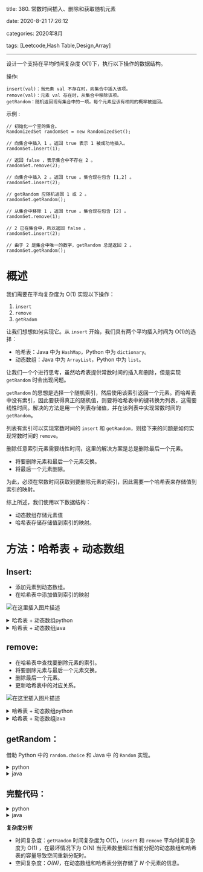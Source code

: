 title: 380. 常数时间插入、删除和获取随机元素

date: 2020-8-21 17:26:12

categories: 2020年8月

tags: [Leetcode,Hash Table,Design,Array]

---

设计一个支持在平均时间复杂度 O(1)下，执行以下操作的数据结构。

<!-- more -->

操作:
    
    insert(val)：当元素 val 不存在时，向集合中插入该项。
    remove(val)：元素 val 存在时，从集合中移除该项。
    getRandom：随机返回现有集合中的一项。每个元素应该有相同的概率被返回。

示例 :
    
    // 初始化一个空的集合。
    RandomizedSet randomSet = new RandomizedSet();
    
    // 向集合中插入 1 。返回 true 表示 1 被成功地插入。
    randomSet.insert(1);
    
    // 返回 false ，表示集合中不存在 2 。
    randomSet.remove(2);
    
    // 向集合中插入 2 。返回 true 。集合现在包含 [1,2] 。
    randomSet.insert(2);
    
    // getRandom 应随机返回 1 或 2 。
    randomSet.getRandom();
    
    // 从集合中移除 1 ，返回 true 。集合现在包含 [2] 。
    randomSet.remove(1);
    
    // 2 已在集合中，所以返回 false 。
    randomSet.insert(2);
    
    // 由于 2 是集合中唯一的数字，getRandom 总是返回 2 。
    randomSet.getRandom();

#  概述
我们需要在平均复杂度为  O(1)  实现以下操作：
1. `insert`
2. `remove`
3. `getRadom`

让我们想想如何实现它。从 `insert` 开始，我们具有两个平均插入时间为 O(1)的选择：
- 哈希表：Java 中为 `HashMap`，Python 中为 `dictionary`。
- 动态数组：Java 中为 `ArrayList`，Python 中为 `list`。

让我们一个个进行思考，虽然哈希表提供常数时间的插入和删除，但是实现 `getRandom` 时会出现问题。

`getRandom` 的思想是选择一个随机索引，然后使用该索引返回一个元素。而哈希表中没有索引，因此要获得真正的随机值，则要将哈希表中的键转换为列表，这需要线性时间。解决的方法是用一个列表存储值，并在该列表中实现常数时间的 `getRandom`。

列表有索引可以实现常数时间的 `insert` 和 `getRandom`，则接下来的问题是如何实现常数时间的 `remove`。

删除任意索引元素需要线性时间，这里的解决方案是总是删除最后一个元素。
- 将要删除元素和最后一个元素交换。
- 将最后一个元素删除。

为此，必须在常数时间获取到要删除元素的索引，因此需要一个哈希表来存储值到索引的映射。

综上所述，我们使用以下数据结构：
- 动态数组存储元素值
- 哈希表存储存储值到索引的映射。

#  方法：哈希表 + 动态数组
## **Insert:**
- 添加元素到动态数组。
- 在哈希表中添加值到索引的映射

![在这里插入图片描述](https://imgconvert.csdnimg.cn/aHR0cHM6Ly9waWMubGVldGNvZGUtY24uY29tL0ZpZ3VyZXMvMzgwL2lzZXJ0LnBuZw?x-oss-process=image/format,png)

<details>
    <summary>哈希表 + 动态数组python</summary>
    
```python [insert-Python]
def insert(self, val: int) -> bool:
    """
    Inserts a value to the set. Returns true if the set did not already contain the specified element.
    """
    if val in self.dict:
        return False
    self.dict[val] = len(self.list)
    self.list.append(val)
    return True
```
</details>
<details>
    <summary>哈希表 + 动态数组java</summary>
    
```java [insert-Java]
/** Inserts a value to the set. Returns true if the set did not already contain the specified element. */
public boolean insert(int val) {
  if (dict.containsKey(val)) return false;
    
  dict.put(val, list.size());
  list.add(list.size(), val);
  return true;
}
```
</details>

## **remove:**
- 在哈希表中查找要删除元素的索引。
- 将要删除元素与最后一个元素交换。
- 删除最后一个元素。
- 更新哈希表中的对应关系。

![在这里插入图片描述](https://imgconvert.csdnimg.cn/aHR0cHM6Ly9waWMubGVldGNvZGUtY24uY29tL0ZpZ3VyZXMvMzgwL2RlbGV0ZS5wbmc?x-oss-process=image/format,png)

<details>
    <summary>哈希表 + 动态数组python</summary>
 
```python [remove-Python]
def remove(self, val: int) -> bool:
    """
    Removes a value from the set. Returns true if the set contained the specified element.
    """
    if val in self.dict:
        # move the last element to the place idx of the element to delete
        last_element, idx = self.list[-1], self.dict[val]
        self.list[idx], self.dict[last_element] = last_element, idx
        # delete the last element
        self.list.pop()
        del self.dict[val]
        return True
    return False
```
</details>
<details>
    <summary>哈希表 + 动态数组java</summary>
 
```java [remove-Java]
/** Removes a value from the set. Returns true if the set contained the specified element. */
public boolean remove(int val) {
  if (! dict.containsKey(val)) return false;

  // move the last element to the place idx of the element to delete
  int lastElement = list.get(list.size() - 1);
  int idx = dict.get(val);
  list.set(idx, lastElement);
  dict.put(lastElement, idx);
  // delete the last element
  list.remove(list.size() - 1);
  dict.remove(val);
  return true;
}
```
</details>

## **getRandom：**
借助 Python 中的 `random.choice` 和 Java 中 的 `Random` 实现。

<details>
    <summary>python</summary>
 
```python [getRandom-Python]
def getRandom(self) -> int:
    """
    Get a random element from the set.
    """
    return choice(self.list)
```
</details>
<details>
    <summary>java</summary>
 
```java [getRandom-Java]
/** Get a random element from the set. */
public int getRandom() {
  return list.get(rand.nextInt(list.size()));
}
```
</details>

## **完整代码：**

<details>
    <summary>python</summary>
 
```python [solution1-Python]
from random import choice
class RandomizedSet():
    def __init__(self):
        """
        Initialize your data structure here.
        """
        self.dict = {}
        self.list = []

        
    def insert(self, val: int) -> bool:
        """
        Inserts a value to the set. Returns true if the set did not already contain the specified element.
        """
        if val in self.dict:
            return False
        self.dict[val] = len(self.list)
        self.list.append(val)
        return True
        

    def remove(self, val: int) -> bool:
        """
        Removes a value from the set. Returns true if the set contained the specified element.
        """
        if val in self.dict:
            # move the last element to the place idx of the element to delete
            last_element, idx = self.list[-1], self.dict[val]
            self.list[idx], self.dict[last_element] = last_element, idx
            # delete the last element
            self.list.pop()
            del self.dict[val]
            return True
        return False

    def getRandom(self) -> int:
        """
        Get a random element from the set.
        """
        return choice(self.list)
```
</details>

<details>
    <summary>java</summary>
 
```java [solution1-Java]
class RandomizedSet {
  Map<Integer, Integer> dict;
  List<Integer> list;
  Random rand = new Random();

  /** Initialize your data structure here. */
  public RandomizedSet() {
    dict = new HashMap();
    list = new ArrayList();
  }

  /** Inserts a value to the set. Returns true if the set did not already contain the specified element. */
  public boolean insert(int val) {
    if (dict.containsKey(val)) return false;

    dict.put(val, list.size());
    list.add(list.size(), val);
    return true;
  }

  /** Removes a value from the set. Returns true if the set contained the specified element. */
  public boolean remove(int val) {
    if (! dict.containsKey(val)) return false;

    // move the last element to the place idx of the element to delete
    int lastElement = list.get(list.size() - 1);
    int idx = dict.get(val);
    list.set(idx, lastElement);
    dict.put(lastElement, idx);
    // delete the last element
    list.remove(list.size() - 1);
    dict.remove(val);
    return true;
  }

  /** Get a random element from the set. */
  public int getRandom() {
    return list.get(rand.nextInt(list.size()));
  }
}
```
</details>

**复杂度分析**

* 时间复杂度：`getRandom` 时间复杂度为  O(1)，`insert` 和 `remove` 平均时间复杂度为  O(1) ，在最坏情况下为  O(N) 当元素数量超过当前分配的动态数组和哈希表的容量导致空间重新分配时。
* 空间复杂度：*O(N)*，在动态数组和哈希表分别存储了 *N* 个元素的信息。